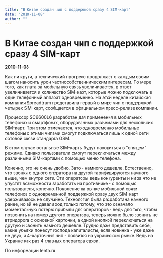 ```yaml
---
title: "В Китае создан чип с поддержкой сразу 4 SIM-карт"
date: "2010-11-08"
author: ""
---
```


# В Китае создан чип с поддержкой сразу 4 SIM-карт

**2010-11-08** 

Как ни крути, а технический прогресс продолжает с каждым своим шагом наносить урон частнособственническим интересам. По мере того, как плата за мобильную связь увеличивается, в ответ увеличивается и количество SIM-карт, которые можно подключать в один телефонный аппарат одновременно. На этой неделе китайская компания Spreadtrum представила первый в мире чип с поддержкой четырех SIM-карт, сообщается в официальном пресс-релизе компании.

Процессор SC6600L6 разработан для применения в мобильных телефонах и смартфонах, оборудованных разъемами для нескольких SIM-карт. При этом отмечается, что одновременно мобильные телефоны с этими чипами смогут подключаться лишь к одной сети сотовой связи стандарта GSM.

В этом случае остальные SIM-карты будут находиться в "спящем" режиме. Однако пользователи смогут переключаться между различными SIM-картами с помощью меню телефона.

Конечно, это не очень удобно. Зато - намного дешевле. Естественно, что звонки с одного оператора на другой тарифицируются намного выше, чем внутри сети. Эти операторы ведь конкуренты и ни за что не упустят возможности заработать на противнике - с помощью пользователя, конечно. Появление на рынке мобильной связи телефонов с одновременной поддержкой сразу двух SIM-карт удерживалось не случайно. Технология была разработана намного ранее, но ей не давали ход только потому, что это означало моментальную потерю прибыли для операторов - ведь для того, чтобы позвонить на номер другого оператора, теперь можно было звонить не втридорога с основной карточки, а одной кнопкой переключиться на другую и звонить намного дешевле. Трудно даже представить себе, какие убытки понесут господа капиталисты, если новинка - уже даже не двух, а 4-карточный чип - появится на украинском рынке. Ведь на Украине как раз 4 главных оператора связи.

По информации  lenta.ru